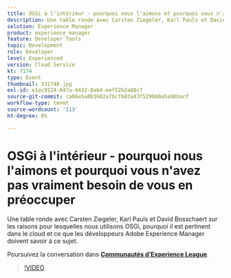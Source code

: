 ```yaml
---
title: OSGi à l'intérieur - pourquoi nous l'aimons et pourquoi vous n'avez pas vraiment besoin de vous en préoccuper
description: Une table ronde avec Carsten Ziegeler, Karl Pauls et David Bosschaert sur les raisons pour lesquelles nous utilisons OSGi, pourquoi il est pertinent dans le cloud et ce que les développeurs Adobe Experience Manager doivent savoir à ce sujet. Cette session a été diffusée dans le cadre d’un événement de contenu Adobe Developers Live.
solution: Experience Manager
product: experience manager
feature: Developer Tools
topic: Development
role: Developer
level: Experienced
version: Cloud Service
kt: 7174
type: Event
thumbnail: 331740.jpg
exl-id: e1ac9124-847a-4432-8ab4-eef52b2a88c7
source-git-commit: ca06e5a8b1602a7bcfb83a43f529680a5a96bacf
workflow-type: tm+mt
source-wordcount: '113'
ht-degree: 0%

---
```


# OSGi à l&#39;intérieur - pourquoi nous l&#39;aimons et pourquoi vous n&#39;avez pas vraiment besoin de vous en préoccuper

Une table ronde avec Carsten Ziegeler, Karl Pauls et David Bosschaert sur les raisons pour lesquelles nous utilisons OSGi, pourquoi il est pertinent dans le cloud et ce que les développeurs Adobe Experience Manager doivent savoir à ce sujet.

Poursuivez la conversation dans **[Communautés d’Experience League](http://adobe.ly/36Yd3v6)**.

>[!VIDEO](https://video.tv.adobe.com/v/331740/?quality=12&learn=on&hidetitle=true)
